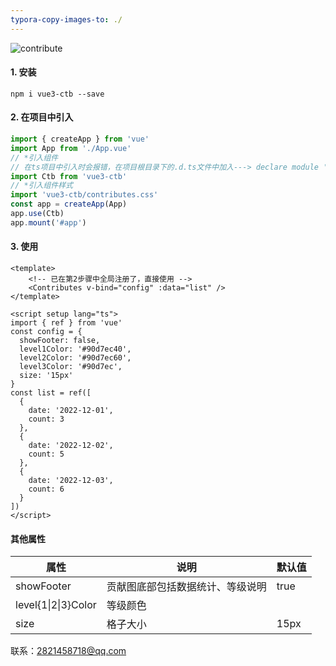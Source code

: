 ```yaml
---
typora-copy-images-to: ./
---
```


![contribute](C:\Users\codercy\Desktop\vue3-contributes\contribute.PNG)

#### 1. 安装

```
npm i vue3-ctb --save
```

#### 2. 在项目中引入

```js
import { createApp } from 'vue'
import App from './App.vue'
// *引入组件
// 在ts项目中引入时会报错，在项目根目录下的.d.ts文件中加入---> declare module 'vue3-ctb'
import Ctb from 'vue3-ctb'
// *引入组件样式
import 'vue3-ctb/contributes.css'
const app = createApp(App)
app.use(Ctb)
app.mount('#app')
```

#### 3. 使用

```vue
<template>
	<!-- 已在第2步骤中全局注册了，直接使用 -->
	<Contributes v-bind="config" :data="list" />
</template>

<script setup lang="ts">
import { ref } from 'vue'
const config = {
  showFooter: false,
  level1Color: '#90d7ec40',
  level2Color: '#90d7ec60',
  level3Color: '#90d7ec',
  size: '15px'
}
const list = ref([
  {
    date: '2022-12-01',
    count: 3
  },
  {
    date: '2022-12-02',
    count: 5
  },
  {
    date: '2022-12-03',
    count: 6
  }
])
</script>
```

#### 其他属性

| 属性                | 说明                             | 默认值 |
| ------------------- | -------------------------------- | ------ |
| showFooter          | 贡献图底部包括数据统计、等级说明 | true   |
| level{1\|2\|3}Color | 等级颜色                         |        |
| size                | 格子大小                         | 15px   |

联系：2821458718@qq.com